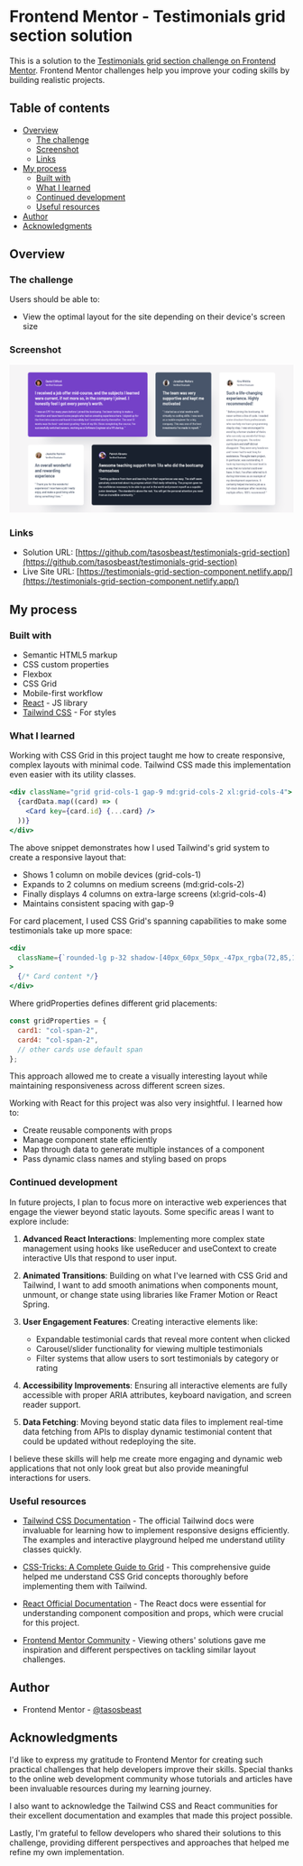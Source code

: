 # Frontend Mentor - Testimonials grid section solution

This is a solution to the [Testimonials grid section challenge on Frontend Mentor](https://www.frontendmentor.io/challenges/testimonials-grid-section-Nnw6J7Un7). Frontend Mentor challenges help you improve your coding skills by building realistic projects.

## Table of contents

- [Overview](#overview)
  - [The challenge](#the-challenge)
  - [Screenshot](#screenshot)
  - [Links](#links)
- [My process](#my-process)
  - [Built with](#built-with)
  - [What I learned](#what-i-learned)
  - [Continued development](#continued-development)
  - [Useful resources](#useful-resources)
- [Author](#author)
- [Acknowledgments](#acknowledgments)

## Overview

### The challenge

Users should be able to:

- View the optimal layout for the site depending on their device's screen size

### Screenshot

![Grid section](./public/testimonials.png)

### Links

- Solution URL: [https://github.com/tasosbeast/testimonials-grid-section](https://github.com/tasosbeast/testimonials-grid-section)
- Live Site URL: [https://testimonials-grid-section-component.netlify.app/](https://testimonials-grid-section-component.netlify.app/)

## My process

### Built with

- Semantic HTML5 markup
- CSS custom properties
- Flexbox
- CSS Grid
- Mobile-first workflow
- [React](https://reactjs.org/) - JS library
- [Tailwind CSS](https://tailwindcss.com/) - For styles

### What I learned

Working with CSS Grid in this project taught me how to create responsive, complex layouts with minimal code. Tailwind CSS made this implementation even easier with its utility classes.

```jsx
<div className="grid grid-cols-1 gap-9 md:grid-cols-2 xl:grid-cols-4">
  {cardData.map((card) => (
    <Card key={card.id} {...card} />
  ))}
</div>
```

The above snippet demonstrates how I used Tailwind's grid system to create a responsive layout that:

- Shows 1 column on mobile devices (grid-cols-1)
- Expands to 2 columns on medium screens (md:grid-cols-2)
- Finally displays 4 columns on extra-large screens (xl:grid-cols-4)
- Maintains consistent spacing with gap-9

For card placement, I used CSS Grid's spanning capabilities to make some testimonials take up more space:

```jsx
<div
  className={`rounded-lg p-32 shadow-[40px_60px_50px_-47px_rgba(72,85,106,0.24)] ${cardColors[className]} ${gridProperties[className]}`}
>
  {/* Card content */}
</div>
```

Where gridProperties defines different grid placements:

```jsx
const gridProperties = {
  card1: "col-span-2",
  card4: "col-span-2",
  // other cards use default span
};
```

This approach allowed me to create a visually interesting layout while maintaining responsiveness across different screen sizes.

Working with React for this project was also very insightful. I learned how to:

- Create reusable components with props
- Manage component state efficiently
- Map through data to generate multiple instances of a component
- Pass dynamic class names and styling based on props

### Continued development

In future projects, I plan to focus more on interactive web experiences that engage the viewer beyond static layouts. Some specific areas I want to explore include:

1. **Advanced React Interactions**: Implementing more complex state management using hooks like useReducer and useContext to create interactive UIs that respond to user input.

2. **Animated Transitions**: Building on what I've learned with CSS Grid and Tailwind, I want to add smooth animations when components mount, unmount, or change state using libraries like Framer Motion or React Spring.

3. **User Engagement Features**: Creating interactive elements like:

   - Expandable testimonial cards that reveal more content when clicked
   - Carousel/slider functionality for viewing multiple testimonials
   - Filter systems that allow users to sort testimonials by category or rating

4. **Accessibility Improvements**: Ensuring all interactive elements are fully accessible with proper ARIA attributes, keyboard navigation, and screen reader support.

5. **Data Fetching**: Moving beyond static data files to implement real-time data fetching from APIs to display dynamic testimonial content that could be updated without redeploying the site.

I believe these skills will help me create more engaging and dynamic web applications that not only look great but also provide meaningful interactions for users.

### Useful resources

- [Tailwind CSS Documentation](https://tailwindcss.com/docs) - The official Tailwind docs were invaluable for learning how to implement responsive designs efficiently. The examples and interactive playground helped me understand utility classes quickly.

- [CSS-Tricks: A Complete Guide to Grid](https://css-tricks.com/snippets/css/complete-guide-grid/) - This comprehensive guide helped me understand CSS Grid concepts thoroughly before implementing them with Tailwind.

- [React Official Documentation](https://reactjs.org/docs/getting-started.html) - The React docs were essential for understanding component composition and props, which were crucial for this project.

- [Frontend Mentor Community](https://www.frontendmentor.io/community) - Viewing others' solutions gave me inspiration and different perspectives on tackling similar layout challenges.

## Author

- Frontend Mentor - [@tasosbeast](https://www.frontendmentor.io/profile/tasosbeast)

## Acknowledgments

I'd like to express my gratitude to Frontend Mentor for creating such practical challenges that help developers improve their skills. Special thanks to the online web development community whose tutorials and articles have been invaluable resources during my learning journey.

I also want to acknowledge the Tailwind CSS and React communities for their excellent documentation and examples that made this project possible.

Lastly, I'm grateful to fellow developers who shared their solutions to this challenge, providing different perspectives and approaches that helped me refine my own implementation.
